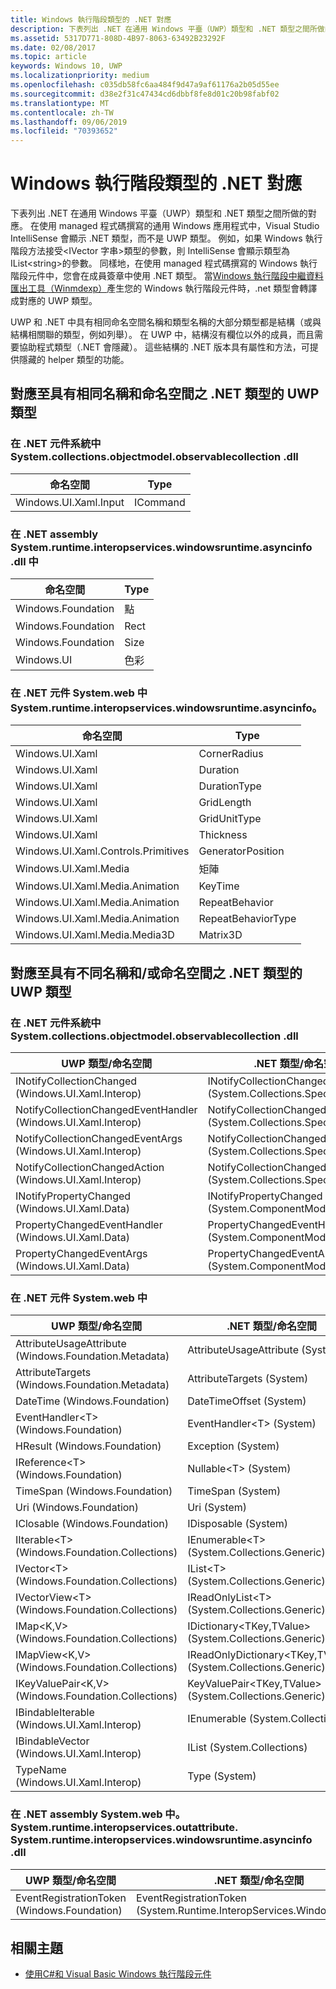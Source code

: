 ```yaml
---
title: Windows 執行階段類型的 .NET 對應
description: 下表列出 .NET 在通用 Windows 平臺（UWP）類型和 .NET 類型之間所做的對應。
ms.assetid: 5317D771-808D-4B97-8063-63492B23292F
ms.date: 02/08/2017
ms.topic: article
keywords: Windows 10, UWP
ms.localizationpriority: medium
ms.openlocfilehash: c035db58fc6aa484f9d47a9af61176a2b05d55ee
ms.sourcegitcommit: d38e2f31c47434cd6dbbf8fe8d01c20b98fabf02
ms.translationtype: MT
ms.contentlocale: zh-TW
ms.lasthandoff: 09/06/2019
ms.locfileid: "70393652"
---
```

# <a name="net-mappings-of-windows-runtime-types"></a>Windows 執行階段類型的 .NET 對應

下表列出 .NET 在通用 Windows 平臺（UWP）類型和 .NET 類型之間所做的對應。 在使用 managed 程式碼撰寫的通用 Windows 應用程式中，Visual Studio IntelliSense 會顯示 .NET 類型，而不是 UWP 類型。 例如，如果 Windows 執行階段方法接受&lt;IVector 字串&gt;類型的參數，則 IntelliSense 會顯示類型為 IList&lt;string&gt;的參數。 同樣地，在使用 managed 程式碼撰寫的 Windows 執行階段元件中，您會在成員簽章中使用 .NET 類型。 當[Windows 執行階段中繼資料匯出工具（Winmdexp）](/dotnet/framework/tools/winmdexp-exe-windows-runtime-metadata-export-tool)產生您的 Windows 執行階段元件時，.net 類型會轉譯成對應的 UWP 類型。

UWP 和 .NET 中具有相同命名空間名稱和類型名稱的大部分類型都是結構（或與結構相關聯的類型，例如列舉）。 在 UWP 中，結構沒有欄位以外的成員，而且需要協助程式類型（.NET 會隱藏）。 這些結構的 .NET 版本具有屬性和方法，可提供隱藏的 helper 類型的功能。

## <a name="uwp-types-that-map-to-net-types-with-the-same-name-and-namespace"></a>對應至具有相同名稱和命名空間之 .NET 類型的 UWP 類型

### <a name="in-net-assembly-systemobjectmodeldll"></a>在 .NET 元件系統中 System.collections.objectmodel.observablecollection .dll

| 命名空間 | Type |
|-|-|
| Windows.UI.Xaml.Input | ICommand |

### <a name="in-net-assembly-systemruntimewindowsruntimedll"></a>在 .NET assembly System.runtime.interopservices.windowsruntime.asyncinfo .dll 中

| 命名空間 | Type |
|-|-|
| Windows.Foundation | 點 |
| Windows.Foundation | Rect |
| Windows.Foundation | Size |
| Windows.UI | 色彩 |

### <a name="in-net-assembly-systemruntimewindowsruntimeuixamldll"></a>在 .NET 元件 System.web 中 System.runtime.interopservices.windowsruntime.asyncinfo。

| 命名空間 | Type |
|-|-|
| Windows.UI.Xaml | CornerRadius |
| Windows.UI.Xaml | Duration |
| Windows.UI.Xaml | DurationType |
| Windows.UI.Xaml | GridLength |
| Windows.UI.Xaml | GridUnitType |
| Windows.UI.Xaml | Thickness |
| Windows.UI.Xaml.Controls.Primitives | GeneratorPosition |
| Windows.UI.Xaml.Media | 矩陣 |
| Windows.UI.Xaml.Media.Animation | KeyTime |
| Windows.UI.Xaml.Media.Animation | RepeatBehavior |
| Windows.UI.Xaml.Media.Animation | RepeatBehaviorType |
| Windows.UI.Xaml.Media.Media3D | Matrix3D |

## <a name="uwp-types-that-map-to-net-types-with-a-different-name-andor-namespace"></a>對應至具有不同名稱和/或命名空間之 .NET 類型的 UWP 類型

### <a name="in-net-assembly-systemobjectmodeldll"></a>在 .NET 元件系統中 System.collections.objectmodel.observablecollection .dll

| UWP 類型/命名空間 | .NET 類型/命名空間 |
|-|-|
| INotifyCollectionChanged (Windows.UI.Xaml.Interop) | INotifyCollectionChanged (System.Collections.Specialized) | 
| NotifyCollectionChangedEventHandler (Windows.UI.Xaml.Interop) | NotifyCollectionChangedEventHandler (System.Collections.Specialized) | 
| NotifyCollectionChangedEventArgs (Windows.UI.Xaml.Interop) | NotifyCollectionChangedEventArgs (System.Collections.Specialized) | 
| NotifyCollectionChangedAction (Windows.UI.Xaml.Interop) | NotifyCollectionChangedAction (System.Collections.Specialized) | 
| INotifyPropertyChanged (Windows.UI.Xaml.Data) | INotifyPropertyChanged (System.ComponentModel) | 
| PropertyChangedEventHandler (Windows.UI.Xaml.Data) | PropertyChangedEventHandler (System.ComponentModel) | 
| PropertyChangedEventArgs (Windows.UI.Xaml.Data) | PropertyChangedEventArgs (System.ComponentModel) | 

### <a name="in-net-assembly-systemruntimedll"></a>在 .NET 元件 System.web 中

| UWP 類型/命名空間 | .NET 類型/命名空間 |
|-|-|
| AttributeUsageAttribute (Windows.Foundation.Metadata) | AttributeUsageAttribute (System) |
| AttributeTargets (Windows.Foundation.Metadata) | AttributeTargets (System) |
| DateTime (Windows.Foundation) | DateTimeOffset (System) |
| EventHandler&lt;T&gt; (Windows.Foundation) | EventHandler&lt;T&gt; (System) |
| HResult (Windows.Foundation) | Exception (System) |
| IReference&lt;T&gt; (Windows.Foundation) | Nullable&lt;T&gt; (System) |
| TimeSpan (Windows.Foundation) | TimeSpan (System) |
| Uri (Windows.Foundation) | Uri (System) |
| IClosable (Windows.Foundation) | IDisposable (System) |
| IIterable&lt;T&gt; (Windows.Foundation.Collections) | IEnumerable&lt;T&gt; (System.Collections.Generic) |
| IVector&lt;T&gt; (Windows.Foundation.Collections) | IList&lt;T&gt; (System.Collections.Generic) |
| IVectorView&lt;T&gt; (Windows.Foundation.Collections) | IReadOnlyList&lt;T&gt; (System.Collections.Generic) |
| IMap&lt;K,V&gt; (Windows.Foundation.Collections) | IDictionary&lt;TKey,TValue&gt; (System.Collections.Generic) |
| IMapView&lt;K,V&gt; (Windows.Foundation.Collections) | IReadOnlyDictionary&lt;TKey,TValue&gt; (System.Collections.Generic) |
| IKeyValuePair&lt;K,V&gt; (Windows.Foundation.Collections) | KeyValuePair&lt;TKey,TValue&gt; (System.Collections.Generic) |
| IBindableIterable (Windows.UI.Xaml.Interop) | IEnumerable (System.Collections) |
| IBindableVector (Windows.UI.Xaml.Interop) | IList (System.Collections) |
| TypeName (Windows.UI.Xaml.Interop) | Type (System) |

### <a name="in-net-assembly-systemruntimeinteropserviceswindowsruntimedll"></a>在 .NET assembly System.web 中。 System.runtime.interopservices.outattribute. System.runtime.interopservices.windowsruntime.asyncinfo .dll

| UWP 類型/命名空間 | .NET 類型/命名空間 |
|-|-|
| EventRegistrationToken (Windows.Foundation) | EventRegistrationToken (System.Runtime.InteropServices.WindowsRuntime) |

## <a name="related-topics"></a>相關主題

* [使用C#和 Visual Basic Windows 執行階段元件](creating-windows-runtime-components-in-csharp-and-visual-basic.md)
